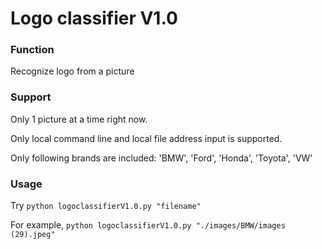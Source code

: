 # Logo classifier V1.0

### Function

Recognize logo from a picture 

### Support

Only 1 picture at a time right now.

Only local command line and local file address input is supported.

Only following brands are included:
'BMW', 'Ford', 'Honda', 'Toyota', 'VW'


### Usage

Try `python logoclassifierV1.0.py "filename"`

For example, `python logoclassifierV1.0.py "./images/BMW/images (29).jpeg"`


